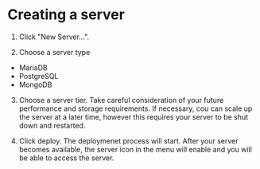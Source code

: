 # Creating a server

1. Click "New Server...".

2. Choose a server type
  * MariaDB
  * PostgreSQL
  * MongoDB
  
3. Choose a server tier. Take careful consideration of your future performance and storage requirements. If necessary, cou can scale up the server at a later time, however this requires your server to be shut down and restarted.

4. Click deploy. The deploymenet process will start. After your server becomes available, the server icon in the menu will enable and you will be able to access the server.
